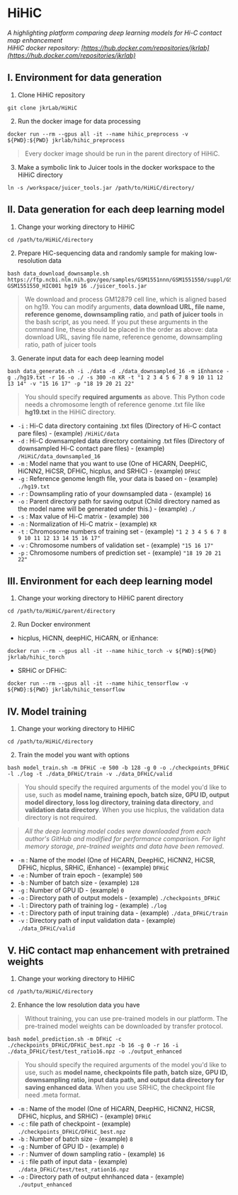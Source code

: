 HiHiC
=====
*A highlighting platform comparing deep learning models for Hi-C contact map enhancement*   
*HiHiC docker repository: [https://hub.docker.com/repositories/jkrlab](https://hub.docker.com/repositories/jkrlab)*




Ⅰ. Environment for data generation
------------------------------------

1. Clone HiHiC repository
```
git clone jkrLab/HiHiC
```


2. Run the docker image for data processing
```
docker run --rm --gpus all -it --name hihic_preprocess -v ${PWD}:${PWD} jkrlab/hihic_preprocess
```
>Every docker image should be run in the parent directory of HiHiC.


3. Make a symbolic link to Juicer tools in the docker workspace to the HiHiC directory
```
ln -s /workspace/juicer_tools.jar /path/to/HiHiC/directory/
```



  
Ⅱ. Data generation for each deep learning model
-------------------------------------------------


1. Change your working directory to HiHiC

```
cd /path/to/HiHiC/directory
```


2. Prepare HiC-sequencing data and randomly sample for making low-resolution data

```
bash data_download_downsample.sh https://ftp.ncbi.nlm.nih.gov/geo/samples/GSM1551nnn/GSM1551550/suppl/GSM1551550_HIC001_merged_nodups.txt.gz GSM1551550_HIC001 hg19 16 ./juicer_tools.jar
```
>We download and process GM12879 cell line, which is aligned based on hg19.
>You can modify arguments, **data download URL, file name, reference genome, downsampling ratio**, and **path of juicer tools** in the bash script, as you need. 
>If you put these arguments in the command line, these should be placed in the order as above: data download URL, saving file name, reference genome, downsampling ratio, path of juicer tools


3. Generate input data for each deep learning model

```
bash data_generate.sh -i ./data -d ./data_downsampled_16 -m iEnhance -g ./hg19.txt -r 16 -o ./ -s 300 -n KR -t "1 2 3 4 5 6 7 8 9 10 11 12 13 14" -v "15 16 17" -p "18 19 20 21 22"
```
>You should specify **required arguments** as above. This Python code needs a chromosome length of reference genome .txt file like **hg19.txt** in the HiHiC directory. 

- `-i` : Hi-C data directory containing .txt files (Directory of Hi-C contact pare files) - (example) `/HiHiC/data`   
- `-d` : Hi-C downsampled data directory containing .txt files (Directory of downsampled Hi-C contact pare files) - (example) `/HiHiC/data_downsampled_16`   
- `-m` : Model name that you want to use (One of HiCARN, DeepHiC, HiCNN2, HiCSR, DFHiC, hicplus, and SRHiC) - (example) `DFHiC`   
- `-g` : Reference genome length file, your data is based on - (example) `./hg19.txt`  
- `-r` : Downsampling ratio of your downsampled data - (example) `16`
- `-o` : Parent directory path for saving output (Child directory named as the model name will be generated under this.) - (example) `./`
- `-s` : Max value of Hi-C matrix - (example) `300`
- `-n` : Normalization of Hi-C matrix - (example) `KR`
- `-t` : Chromosome numbers of training set - (example) `"1 2 3 4 5 6 7 8 9 10 11 12 13 14 15 16 17"`
- `-v` : Chromosome numbers of validation set - (example) `"15 16 17"` 
- `-p` : Chromosome numbers of prediction set - (example)  `"18 19 20 21 22"`




Ⅲ. Environment for each deep learning model
-----------------------------------------------


1. Change your working directory to HiHiC parent directory

```
cd /path/to/HiHiC/parent/directory
```


2. Run Docker environment

* hicplus, HiCNN, deepHiC, HiCARN, or iEnhance:
```
docker run --rm --gpus all -it --name hihic_torch -v ${PWD}:${PWD} jkrlab/hihic_torch
```
* SRHiC or DFHiC:
```
docker run --rm --gpus all -it --name hihic_tensorflow -v ${PWD}:${PWD} jkrlab/hihic_tensorflow
```




Ⅳ. Model training
---------------------


1. Change your working directory to HiHiC

```
cd /path/to/HiHiC/directory
```


2. Train the model you want with options 

```
bash model_train.sh -m DFHiC -e 500 -b 128 -g 0 -o ./checkpoints_DFHiC -l ./log -t ./data_DFHiC/train -v ./data_DFHiC/valid
```
>You should specify the required arguments of the model you'd like to use, such as **model name, training epoch, batch size, GPU ID, output model directory, loss log directory, training data directory**, and **validation data directory**. When you use hicplus, the validation data directory is not required.

> *All the deep learning model codes were downloaded from each author's GitHub and modified for performance comparison. For light memory storage, pre-trained weights and data have been removed*.


- `-m` : Name of the model (One of HiCARN, DeepHiC, HiCNN2, HiCSR, DFHiC, hicplus, SRHiC, iEnhance) - (example) `DFHiC`   
- `-e` : Number of train epoch - (example) `500`   
- `-b` : Number of batch size - (example) `128`   
- `-g` : Number of GPU ID  - (example) `0`  
- `-o` : Directory path of output models  - (example) `./checkpoints_DFHiC`
- `-l` : Directory path of training log - (example) `./log`
- `-t` : Directory path of input training data - (example) `./data_DFHiC/train`
- `-v` : Directory path of input validation data - (example) `./data_DFHiC/valid`





Ⅴ. HiC contact map enhancement with pretrained weights
----------------------------------------------------------


1. Change your working directory to HiHiC

```
cd /path/to/HiHiC/directory
```


2. Enhance the low resolution data you have

> Without training, you can use pre-trained models in our platform. The pre-trained model weights can be downloaded by transfer protocol.
```
bash model_prediction.sh -m DFHiC -c ./checkpoints_DFHiC/DFHiC_best.npz -b 16 -g 0 -r 16 -i ./data_DFHiC/test/test_ratio16.npz -o ./output_enhanced 
```

>You should specify the required arguments of the model you'd like to use, such as **model name, checkpoints file path, batch size, GPU ID, downsampling ratio, input data path, and output data directory for saving enhanced data**. When you use SRHiC, the checkpoint file need .meta format.

- `-m` : Name of the model (One of HiCARN, DeepHiC, HiCNN2, HiCSR, DFHiC, hicplus, and SRHiC) - (example) `DFHiC`
- `-c` : file path of checkpoint - (example) `./checkpoints_DFHiC/DFHiC_best.npz`
- `-b` : Number of batch size - (example) `8`
- `-g` : Number of GPU ID  - (example) `0`
- `-r` : Numver of down sampling ratio  - (example) `16`
- `-i` : file path of input data - (example) `./data_DFHiC/test/test_ration16.npz`
- `-o` : Directory path of output ehnhanced data - (example) `./output_enhanced`

